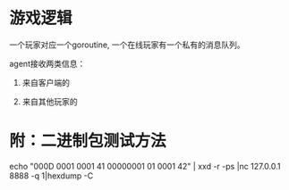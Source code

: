 游戏逻辑
===
一个玩家对应一个goroutine, 一个在线玩家有一个私有的消息队列。

agent接收两类信息：

1. 来自客户端的

2. 来自其他玩家的

附：二进制包测试方法
==========================

 echo "000D 0001 0001 41 00000001 01 0001 42" | xxd -r -ps |nc 127.0.0.1 8888 -q 1|hexdump -C
 
 
